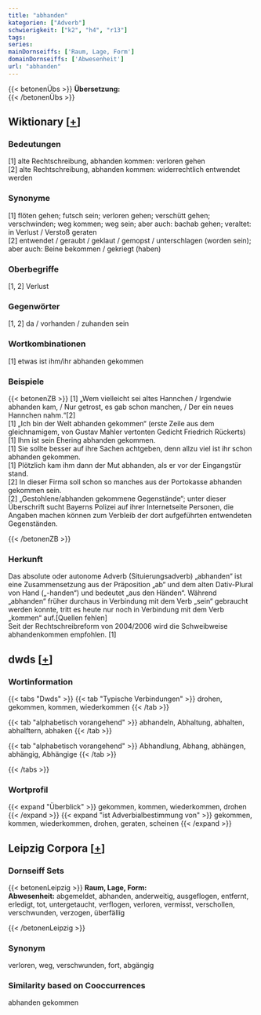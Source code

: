 ```yaml
---
title: "abhanden"
kategorien: ["Adverb"]
schwierigkeit: ["k2", "h4", "r13"]
tags:
series:
mainDornseiffs: ['Raum, Lage, Form']
domainDornseiffs: ['Abwesenheit']
url: "abhanden"
---
```


{{< betonenÜbs >}}
**Übersetzung:**  
{{< /betonenÜbs >}}

## Wiktionary [[+](https://de.wiktionary.org/wiki/abhanden)]

### Bedeutungen
[1] alte Rechtschreibung, abhanden kommen: verloren gehen  
[2] alte Rechtschreibung, abhanden kommen: widerrechtlich entwendet werden  

### Synonyme
[1] flöten gehen; futsch sein; verloren gehen; verschütt gehen; verschwinden; weg kommen; weg sein; aber auch: bachab gehen; veraltet: in Verlust / Verstoß geraten  
[2] entwendet / geraubt / geklaut / gemopst / unterschlagen (worden sein); aber auch: Beine bekommen / gekriegt (haben)  

### Oberbegriffe
[1, 2] Verlust  

### Gegenwörter
[1, 2] da / vorhanden / zuhanden sein  

### Wortkombinationen
[1] etwas ist ihm/ihr abhanden gekommen  

### Beispiele
{{< betonenZB >}}
[1] „Wem vielleicht sei altes Hannchen / Irgendwie abhanden kam, / Nur getrost, es gab schon manchen, / Der ein neues Hannchen nahm.“[2]  
[1] „Ich bin der Welt abhanden gekommen“ (erste Zeile aus dem gleichnamigem, von Gustav Mahler vertonten Gedicht Friedrich Rückerts)  
[1] Ihm ist sein Ehering abhanden gekommen.  
[1] Sie sollte besser auf ihre Sachen achtgeben, denn allzu viel ist ihr schon abhanden gekommen.  
[1] Plötzlich kam ihm dann der Mut abhanden, als er vor der Eingangstür stand.  
[2] In dieser Firma soll schon so manches aus der Portokasse abhanden gekommen sein.  
[2] „Gestohlene/abhanden gekommene Gegenstände“; unter dieser Überschrift sucht Bayerns Polizei auf ihrer Internetseite Personen, die Angaben machen können zum Verbleib der dort aufgeführten entwendeten Gegenständen.  

{{< /betonenZB >}}
### Herkunft
Das absolute oder autonome Adverb (Situierungsadverb) „abhanden“ ist eine Zusammensetzung aus der Präposition „ab“ und dem alten Dativ-Plural von Hand („-handen“) und bedeutet „aus den Händen“. Während „abhanden“ früher durchaus in Verbindung mit dem Verb „sein“ gebraucht werden konnte, tritt es heute nur noch in Verbindung mit dem Verb „kommen“ auf.[Quellen fehlen]  
Seit der Rechtschreibreform von 2004/2006 wird die Schweibweise abhandenkommen empfohlen. [1]  



## dwds [[+](https://www.dwds.de/wb/abhanden)]

### Wortinformation
{{< tabs "Dwds" >}}
{{< tab "Typische Verbindungen" >}}
drohen, gekommen, kommen, wiederkommen
{{< /tab >}}

{{< tab "alphabetisch vorangehend" >}}
abhandeln, Abhaltung, abhalten, abhalftern, abhaken
{{< /tab >}}

{{< tab "alphabetisch vorangehend" >}}
Abhandlung, Abhang, abhängen, abhängig, Abhängige
{{< /tab >}}

{{< /tabs >}}

### Wortprofil
{{< expand "Überblick" >}} gekommen, kommen, wiederkommen, drohen {{< /expand >}}
{{< expand "ist Adverbialbestimmung von" >}} gekommen, kommen, wiederkommen, drohen, geraten, scheinen {{< /expand >}}

## Leipzig Corpora [[+](https://corpora.uni-leipzig.de/en/res?word=abhanden&corpusId=deu_newscrawl-public_2018)]

### Dornseiff Sets
{{< betonenLeipzig >}}
**Raum, Lage, Form:**  
**Abwesenheit:** abgemeldet, abhanden, anderweitig, ausgeflogen, entfernt, erledigt, tot, untergetaucht, verflogen, verloren, vermisst, verschollen, verschwunden, verzogen, überfällig  

{{< /betonenLeipzig >}}

### Synonym
verloren, weg, verschwunden, fort, abgängig


### Similarity based on Cooccurrences
abhanden gekommen

